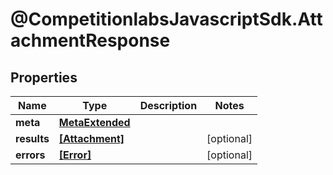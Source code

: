 # @CompetitionlabsJavascriptSdk.AttachmentResponse

## Properties

Name | Type | Description | Notes
------------ | ------------- | ------------- | -------------
**meta** | [**MetaExtended**](MetaExtended.md) |  | 
**results** | [**[Attachment]**](Attachment.md) |  | [optional] 
**errors** | [**[Error]**](Error.md) |  | [optional] 


